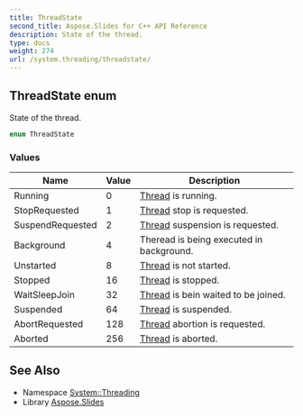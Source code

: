 ```yaml
---
title: ThreadState
second_title: Aspose.Slides for C++ API Reference
description: State of the thread.
type: docs
weight: 274
url: /system.threading/threadstate/
---
```

## ThreadState enum


State of the thread.

```cpp
enum ThreadState
```

### Values

| Name | Value | Description |
| --- | --- | --- |
| Running | 0 | [Thread](../thread/) is running. |
| StopRequested | 1 | [Thread](../thread/) stop is requested. |
| SuspendRequested | 2 | [Thread](../thread/) suspension is requested. |
| Background | 4 | Theread is being executed in background. |
| Unstarted | 8 | [Thread](../thread/) is not started. |
| Stopped | 16 | [Thread](../thread/) is stopped. |
| WaitSleepJoin | 32 | [Thread](../thread/) is bein waited to be joined. |
| Suspended | 64 | [Thread](../thread/) is suspended. |
| AbortRequested | 128 | [Thread](../thread/) abortion is requested. |
| Aborted | 256 | [Thread](../thread/) is aborted. |

## See Also

* Namespace [System::Threading](../)
* Library [Aspose.Slides](../../)